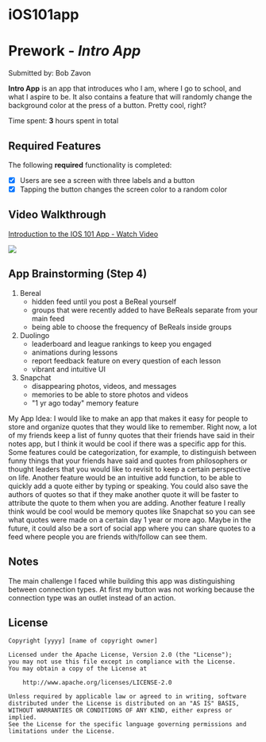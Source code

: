 # iOS101app
# Prework - *Intro App*

Submitted by: Bob Zavon

**Intro App** is an app that introduces who I am, where I go to school, and what I aspire to be. It also contains a feature that will randomly change the background color at the press of a button. Pretty cool, right? 

Time spent: **3** hours spent in total

## Required Features

The following **required** functionality is completed:

- [x] Users are see a screen with three labels and a button
- [x] Tapping the button changes the screen color to a random color
 
## Video Walkthrough

<div>
    <a href="https://www.loom.com/share/441a5608f6644f7f8513cf73b5019a3d">
      <p>Introduction to the IOS 101 App - Watch Video</p>
    </a>
    <a href="https://www.loom.com/share/441a5608f6644f7f8513cf73b5019a3d">
      <img style="max-width:300px;" src="https://cdn.loom.com/sessions/thumbnails/441a5608f6644f7f8513cf73b5019a3d-with-play.gif">
    </a>
  </div>

## App Brainstorming (Step 4)
1. Bereal
   - hidden feed until you post a BeReal yourself
   - groups that were recently added to have BeReals separate from your main feed
   - being able to choose the frequency of BeReals inside groups
2. Duolingo
   - leaderboard and league rankings to keep you engaged
   - animations during lessons
   - report feedback feature on every question of each lesson
   - vibrant and intuitive UI
3. Snapchat
   - disappearing photos, videos, and messages
   - memories to be able to store photos and videos
   - "1 yr ago today" memory feature
  
My App Idea:
 I would like to make an app that makes it easy for people to store and organize quotes that they would like to remember. Right now, a lot of my friends keep a list of funny quotes that their friends have said in their notes app, but I think it would be cool if there was a specific app for this. Some features could be categorization, for example, to distinguish between funny things that your friends have said and quotes from philosophers or thought leaders that you would like to revisit to keep a certain perspective on life. Another feature would be an intuitive add function, to be able to quickly add a quote either by typing or speaking. You could also save the authors of quotes so that if they make another quote it will be faster to attribute the quote to them when you are adding. Another feature I really think would be cool would be memory quotes like Snapchat so you can see what quotes were made on a certain day 1 year or more ago. Maybe in the future, it could also be a sort of social app where you can share quotes to a feed where people you are friends with/follow can see them.
 
## Notes

The main challenge I faced while building this app was distinguishing between connection types. At first my button was not working because the connection type was an outlet instead of an action.

## License

    Copyright [yyyy] [name of copyright owner]

    Licensed under the Apache License, Version 2.0 (the "License");
    you may not use this file except in compliance with the License.
    You may obtain a copy of the License at

        http://www.apache.org/licenses/LICENSE-2.0

    Unless required by applicable law or agreed to in writing, software
    distributed under the License is distributed on an "AS IS" BASIS,
    WITHOUT WARRANTIES OR CONDITIONS OF ANY KIND, either express or implied.
    See the License for the specific language governing permissions and
    limitations under the License.
